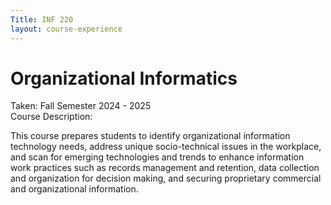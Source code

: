 ```yaml
---
Title: INF 220 
layout: course-experience
---
```

# Organizational Informatics
Taken: Fall Semester 2024 - 2025\
Course Description:

This course prepares students to identify organizational information technology needs, address unique socio-technical issues in the workplace, and scan for emerging technologies and trends to enhance information work practices such as records management and retention, data collection and organization for decision making, and securing proprietary commercial and organizational information.
